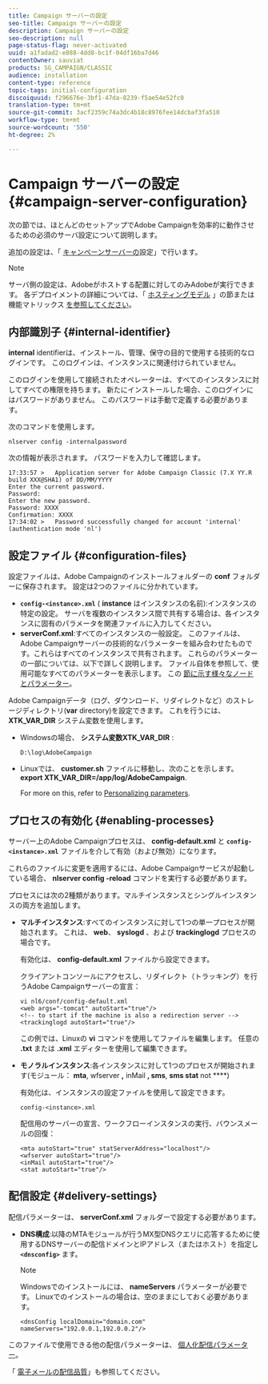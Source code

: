 ```yaml
---
title: Campaign サーバーの設定
seo-title: Campaign サーバーの設定
description: Campaign サーバーの設定
seo-description: null
page-status-flag: never-activated
uuid: a1fadad2-e888-4dd8-bc1f-04df16ba7d46
contentOwner: sauviat
products: SG_CAMPAIGN/CLASSIC
audience: installation
content-type: reference
topic-tags: initial-configuration
discoiquuid: f296676e-3bf1-47da-8239-f5ae54e52fc0
translation-type: tm+mt
source-git-commit: 3acf2359c74a3dc4b18c8976fee14dcbaf3fa510
workflow-type: tm+mt
source-wordcount: '550'
ht-degree: 2%

---
```



# Campaign サーバーの設定{#campaign-server-configuration}

次の節では、ほとんどのセットアップでAdobe Campaignを効率的に動作させるための必須のサーバ設定について説明します。

追加の設定は、「 [キャンペーンサーバーの](../../installation/using/configuring-campaign-server.md)設定」で行います。

>[!NOTE]
>
>サーバ側の設定は、Adobeがホストする配置に対してのみAdobeが実行できます。 各デプロイメントの詳細については、「 [ホスティングモデル](../../installation/using/hosting-models.md) 」の節または機能マトリックス [を参照してください](../../installation/using/capability-matrix.md)。

## 内部識別子 {#internal-identifier}

**internal** identifierは、インストール、管理、保守の目的で使用する技術的なログインです。 このログインは、インスタンスに関連付けられていません。

このログインを使用して接続されたオペレーターは、すべてのインスタンスに対してすべての権限を持ちます。 新たにインストールした場合、このログインにはパスワードがありません。 このパスワードは手動で定義する必要があります。

次のコマンドを使用します。

```
nlserver config -internalpassword
```

次の情報が表示されます。 パスワードを入力して確認します。

```
17:33:57 >   Application server for Adobe Campaign Classic (7.X YY.R build XXX@SHA1) of DD/MM/YYYY
Enter the current password.
Password:
Enter the new password.
Password: XXXX
Confirmation: XXXX
17:34:02 >   Password successfully changed for account 'internal' (authentication mode 'nl')
```

## 設定ファイル {#configuration-files}

設定ファイルは、Adobe Campaignのインストールフォルダーの **conf** フォルダーに保存されます。 設定は2つのファイルに分かれています。

* **`config-<instance>.xml`** ( **instance** はインスタンスの名前):インスタンスの特定の設定。 サーバを複数のインスタンス間で共有する場合は、各インスタンスに固有のパラメータを関連ファイルに入力してください。
* **serverConf.xml**:すべてのインスタンスの一般設定。 このファイルは、Adobe Campaignサーバーの技術的なパラメーターを組み合わせたものです。これらはすべてのインスタンスで共有されます。 これらのパラメーターの一部については、以下で詳しく説明します。 ファイル自体を参照して、使用可能なすべてのパラメーターを表示します。 この [節に示す様々なノードとパラメーター](../../installation/using/the-server-configuration-file.md)。

Adobe Campaignデータ（ログ、ダウンロード、リダイレクトなど）のストレージディレクトリ(**var** directory)を設定できます。 これを行うには、 **XTK_VAR_DIR** システム変数を使用します。

* Windowsの場合、 **システム変数XTK_VAR_DIR** :

   ```
   D:\log\AdobeCampaign
   ```

* Linuxでは、 **customer.sh** ファイルに移動し、次のことを示します。 **export XTK_VAR_DIR=/app/log/AdobeCampaign**.

   For more on this, refer to [Personalizing parameters](../../installation/using/installing-packages-with-linux.md#personalizing-parameters).

## プロセスの有効化 {#enabling-processes}

サーバー上のAdobe Campaignプロセスは、 **config-default.xml** と **`config-<instance>.xml`** ファイルを介して有効（および無効）になります。

これらのファイルに変更を適用するには、Adobe Campaignサービスが起動している場合、 **nlserver config -reload** コマンドを実行する必要があります。

プロセスには次の2種類があります。マルチインスタンスとシングルインスタンスの両方を追加します。

* **マルチインスタンス**:すべてのインスタンスに対して1つの単一プロセスが開始されます。 これは、 **web**、 **syslogd** 、および **trackinglogd** プロセスの場合です。

   有効化は、 **config-default.xml** ファイルから設定できます。

   クライアントコンソールにアクセスし、リダイレクト（トラッキング）を行うAdobe Campaignサーバーの宣言：

   ```
   vi nl6/conf/config-default.xml
   <web args="-tomcat" autoStart="true"/>  
   <!-- to start if the machine is also a redirection server -->  
   <trackinglogd autoStart="true"/>
   ```

   この例では、Linuxの **vi** コマンドを使用してファイルを編集します。 任意の **.txt** または **.xml** エディターを使用して編集できます。

* **モノラルインスタンス**:各インスタンスに対して1つのプロセスが開始されます(モジュール： **mta**, wfserver **,** inMail **, sms**, **sms stat** not ****)

   有効化は、インスタンスの設定ファイルを使用して設定できます。

   ```
   config-<instance>.xml
   ```

   配信用のサーバーの宣言、ワークフローインスタンスの実行、バウンスメールの回復：

   ```
   <mta autoStart="true" statServerAddress="localhost"/>
   <wfserver autoStart="true"/>  
   <inMail autoStart="true"/>
   <stat autoStart="true"/>
   ```

## 配信設定 {#delivery-settings}

配信パラメーターは、 **serverConf.xml** フォルダーで設定する必要があります。

* **DNS構成**:以降のMTAモジュールが行うMX型DNSクエリに応答するために使用するDNSサーバーの配信ドメインとIPアドレス（またはホスト）を指定し **`<dnsconfig>`** ます。

   >[!NOTE]
   >
   >Windowsでのインストールには、 **nameServers** パラメーターが必要です。 Linuxでのインストールの場合は、空のままにしておく必要があります。

   ```
   <dnsConfig localDomain="domain.com" nameServers="192.0.0.1,192.0.0.2"/>
   ```

このファイルで使用できる他の配信パラメーターは、 [個人化配信パラメーター](../../installation/using/configuring-campaign-server.md#personalizing-delivery-parameters)。

「 [電子メールの配信品質](../../installation/using/email-deliverability.md)」も参照してください。
